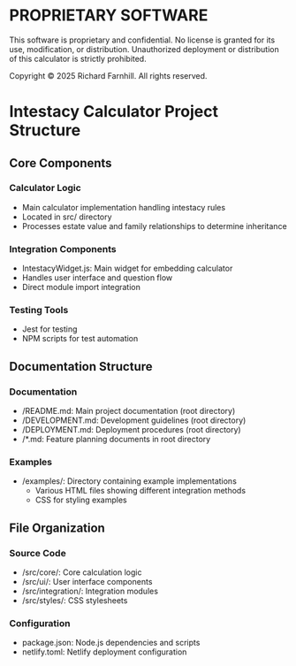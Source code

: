 # PROPRIETARY SOFTWARE
This software is proprietary and confidential. No license is granted for its use, modification, or distribution.
Unauthorized deployment or distribution of this calculator is strictly prohibited.

Copyright © 2025 Richard Farnhill. All rights reserved.

# Intestacy Calculator Project Structure

## Core Components

### Calculator Logic
- Main calculator implementation handling intestacy rules
- Located in src/ directory
- Processes estate value and family relationships to determine inheritance

### Integration Components
- IntestacyWidget.js: Main widget for embedding calculator
- Handles user interface and question flow
- Direct module import integration

### Testing Tools
- Jest for testing
- NPM scripts for test automation

## Documentation Structure

### Documentation
- /README.md: Main project documentation (root directory)
- /DEVELOPMENT.md: Development guidelines (root directory)
- /DEPLOYMENT.md: Deployment procedures (root directory)
- /*.md: Feature planning documents in root directory

### Examples
- /examples/: Directory containing example implementations
  - Various HTML files showing different integration methods
  - CSS for styling examples

## File Organization

### Source Code
- /src/core/: Core calculation logic
- /src/ui/: User interface components
- /src/integration/: Integration modules
- /src/styles/: CSS stylesheets

### Configuration
- package.json: Node.js dependencies and scripts
- netlify.toml: Netlify deployment configuration 